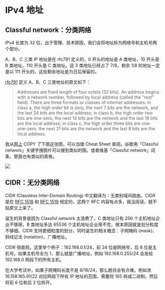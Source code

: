 # IPv4 地址
## Classful network：分类网络
IPv4 长度为 32 位，出于管理、技术原因，我们会将地址拆为网络号和主机号两个部分。

A、B、C 三类 IP 地址是在 rfc791 定义的，0 开头的地址是 A 类地址，10 开头是 B 类地址，110 开头是 C 类地址。这 3 类地址已经占了 7/8，剩余 1/8 的地址一定是以 111 开头的，这些剩余地址是为日后保留的。

[rfc791](https://tools.ietf.org/html/rfc791) 定义 A、B、C 三类地址的原文如下：
> Addresses are fixed length of four octets (32 bits).  An address begins with a network number, followed by local address (called the "rest" field).  There are three formats or classes of internet addresses:  in class a, the high order bit is zero, the next 7 bits are the network, and the last 24 bits are the local address; in class b, the high order two bits are one-zero, the next 14 bits are the network and the last 16 bits are the local address; in class c, the high order three bits are one-one-zero, the next 21 bits are the network and the last 8 bits are the local address.

我从[网上](https://networkustad.com/2019/07/18/ipv4-classful-and-classless-addressing/) COPY 了下面这张图，可以当做 Cheat Sheet 查阅。谷歌用「Classful network」关键字搜图片可以搜到类似的图。或者维基「Classful network」词条，里面也有类似的表格。

![](https://p1-juejin.byteimg.com/tos-cn-i-k3u1fbpfcp/a0f6c1d132f24ee88e5a066d7f841ab3~tplv-k3u1fbpfcp-watermark.image)

## CIDR：无分类网络
CIDR (Classless Inter-Domain Routing) 中文翻译为：无类别域间路由。CIDR 是在 [RFC 1518](https://tools.ietf.org/html/rfc1518) 和 [RFC 1519](https://tools.ietf.org/html/rfc1519) 规定的，这两个 RFC 内容有点多，我没阅读，就不贴原文上来了。

诞生的背景是因为 Classful network 太浪费了，C 类地址只有 256 个主机地址企业不够用，B 类地址多达 65536 个主机地址企业用不完，根本原因就是划分粒度不够细。CIDR 支持更细粒度的划分，同时诞生的相关概念：子网掩码 (mask)、斜线记法 (notation)、广播地址。

CIDR 很直观，这里举个例子：192.168.0.1/24，前 24 位是网络号，后 8 位是主机号。如果主机号全为 1，那么就是广播地址，例如 192.168.0.255/24 会发给 192.168.0 网段下的所有主机。

在大学考试中，如果子网掩码长度不是 8/16/24，那么题目会有点难。例如求 16.158.165.91/22 对应网段下所有 IP 地址的范围，需要将 165 转成二进制，然后将前 6 位和后 2 位拆开。
